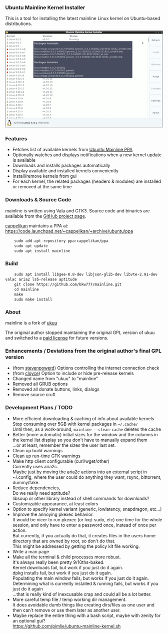 ### Ubuntu Mainline Kernel Installer

This is a tool for installing the latest mainline Linux kernel on Ubuntu-based distributions.

![Main window screenshot](main_window.png)

### Features

* Fetches list of available kernels from [Ubuntu Mainline PPA](http://kernel.ubuntu.com/~kernel-ppa/mainline/)
* Optionally watches and displays notifications when a new kernel update is available
* Downloads and installs packages automatically
* Display available and installed kernels conveniently
* Install/remove kernels from gui
* For each kernel, the related packages (headers & modules) are installed or removed at the same time

### Downloads & Source Code
mainline is written using Vala and GTK3. Source code and binaries are available from the [GitHub project page](https://github.com/bkw777/mainline).

[cappelikan](https://github.com/cappelikan) maintains a PPA at: <https://code.launchpad.net/~cappelikan/+archive/ubuntu/ppa>

		sudo add-apt-repository ppa:cappelikan/ppa
		sudo apt update
		sudo apt install mainline

### Build
		sudo apt install libgee-0.8-dev libjson-glib-dev libvte-2.91-dev valac aria2 lsb-release aptitude
		git clone https://github.com/bkw777/mainline.git
		cd mainline
		make
		sudo make install

### About
mainline is a fork of [ukuu](https://github.com/teejee2008/ukuu)

The original author stopped maintaining the original GPL version of ukuu and switched to a [paid license](https://teejeetech.in/tag/ukuu/) for future versions.

### Enhancements / Deviations from the original author's final GPL version

* (from [stevenpowerd](https://github.com/stevenpowered/ukuu)) Options controlling the internet connection check
* (from [cloyce](https://github.com/cloyce/ukuu)) Option to include or hide pre-release kernels
* Changed name from "ukuu" to "mainline"
* Removed all GRUB options
* Removed all donate buttons, links, dialogs
* Remove source cruft

### Development Plans / TODO
* More efficient downloading & caching of info about available kernels  
Stop consuming over 5GB with kernel packages in ```~/.cache/```  
Until then, as a work-around, ```mainline --clean-cache``` deletes the cache
* Better (more automatic) initial sizes for the window and the columns in the kernel list display so you don't have to manually expand them  
...or at least, remember the sizes the user last set.
* Clean up build warnings
* Clean up run-time GTK warnings
* Make http client configurable (curl/wget/other)  
Currently uses aria2c.  
Maybe just by moving the aria2c actions into an external script in ~/.config, where the user could do anything they want, rsync, bittorrent, dummy/fake.
* Reduce dependencies,  
Do we really need aptitude?  
libsoup or other library instead of shell commands for downloads?  
* Customizable appearance, at least colors
* Option to specify kernel variant (generic, lowlatency, snapdragon, etc...)
* Improve the annoying pkexec behavior.  
It would be nicer to run pkexec (or lxqt-sudo, etc) one time for the whole session, and only have to enter a password once, instead of once per action.  
But currently, if you actually do that, it creates files in the users home directory that are owned by root, so don't do that.  
This might be addressed by getting the policy kit file working.
* Write a man page
* Make all the terminal & child processes more robust.  
It's always really been pretty 9/10ths-baked.  
Kernel downloads fail, but work if you just do it again.  
dpkg installs fail, but work if you just do it again.  
Populating the main window fails, but works if you just do it again.  
Determining what is currently installed & running fails, but works if you just do it again  
...that is really kind of inexcusable crap and could all be a lot better.
* More careful temp file / temp working dir management.  
It does avoidable dumb things like creating dirs/files as one user and then can't remove or use them later as another user.
* Maybe replace the entire thing with a bash script, maybe with zenity for an optional gui?  
https://github.com/pimlie/ubuntu-mainline-kernel.sh
